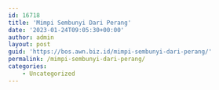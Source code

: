 ```yaml
---
id: 16718
title: 'Mimpi Sembunyi Dari Perang'
date: '2023-01-24T09:05:30+00:00'
author: admin
layout: post
guid: 'https://bos.awn.biz.id/mimpi-sembunyi-dari-perang/'
permalink: /mimpi-sembunyi-dari-perang/
categories:
    - Uncategorized
---
```



